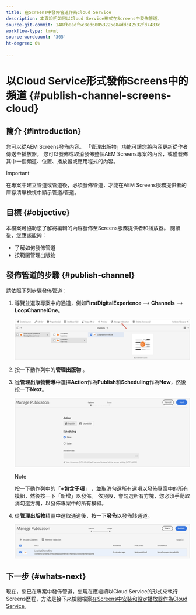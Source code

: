 ```yaml
---
title: 在Screens中發佈管道作為Cloud Service
description: 本頁說明如何以Cloud Service形式在Screens中發佈管道。
source-git-commit: 148fb0adf5c8ed60053225e84ddc42532fd7483c
workflow-type: tm+mt
source-wordcount: '305'
ht-degree: 0%

---
```



# 以Cloud Service形式發佈Screens中的頻道 {#publish-channel-screens-cloud}

## 簡介 {#introduction}

您可以從AEM Screens發佈內容。 「管理出版物」功能可讓您將內容更新從作者傳送至播放器。 您可以發佈或取消發佈整個AEM Screens專案的內容，或僅發佈其中一個頻道、位置、播放器或應用程式的內容。

>[!IMPORTANT]
>在專案中建立管道或管道後，必須發佈管道，才能在AEM Screens服務提供者的庫存清單檢視中顯示管道/管道。

## 目標 {#objective}

本檔案可協助您了解將編輯的內容發佈至Screens服務提供者和播放器。 閱讀後，您應該能夠：

* 了解如何發佈管道
* 按範圍管理出版物

## 發佈管道的步驟 {#publish-channel}

請依照下列步驟發佈管道：

1. 導覽並選取專案中的通道，例如&#x200B;**FirstDigitalExperience** —> **Channels** —> **LoopChannelOne**。

   ![](/help/screens-cloud/assets/create-content/managepub-1.png)

1. 按一下動作列中的&#x200B;**管理出版物** 。

1. 從&#x200B;**管理出版物嚮導**&#x200B;中選擇&#x200B;**Action**&#x200B;作為&#x200B;**Publish**&#x200B;和&#x200B;**Scheduling**&#x200B;作為&#x200B;**Now**，然後按一下&#x200B;**Next**。

   ![](/help/screens-cloud/assets/create-content/managepub-2.png)

   >[!NOTE]
   >按一下動作列中的「**+包含子項**」 ，並取消勾選所有選項以發佈專案中的所有模組，然後按一下「新增」以發佈。 依預設，會勾選所有方塊，您必須手動取消勾選方塊，以發佈專案中的所有模組。

1. 從&#x200B;**管理出版物**&#x200B;精靈中選取通道後，按一下&#x200B;**發佈**&#x200B;以發佈該通道。

   ![](/help/screens-cloud/assets/create-content/managepub-3.png)


## 下一步 {#whats-next}

現在，您已在專案中發佈管道，您現在應繼續以Cloud Service的形式來執行Screens歷程，方法是接下來檢閱檔案[在Screens中安裝和設定播放器作為Cloud Service](/help/screens-cloud/creating-content/manage-publish.md)。
